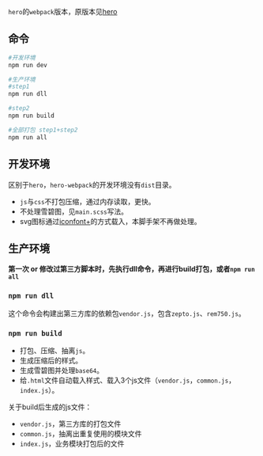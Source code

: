 `hero`的`webpack`版本，原版本见[hero](https://github.com/007sair/hero)

## 命令

``` bash
#开发环境
npm run dev

#生产环境
#step1
npm run dll

#step2
npm run build

#全部打包 step1+step2
npm run all
```

## 开发环境

区别于`hero`，`hero-webpack`的开发环境没有`dist`目录。

- `js`与`css`不打包压缩，通过内存读取，更快。
- 不处理雪碧图，见`main.scss`写法。
- svg图标通过[iconfont+](http://www.iconfont.cn/)的方式载入，本脚手架不再做处理。

## 生产环境

**第一次 or 修改过第三方脚本时，先执行dll命令，再进行build打包，或者`npm run all`**

### `npm run dll`

这个命令会构建出第三方库的依赖包`vendor.js`，包含`zepto.js`、`rem750.js`。

### `npm run build`

- 打包、压缩、抽离`js`。
- 生成压缩后的样式。
- 生成雪碧图并处理`base64`。
- 给`.html`文件自动载入样式、载入3个js文件（`vendor.js`，`common.js`，`index.js`）。

关于build后生成的js文件：

- `vendor.js`，第三方库的打包文件
- `common.js`，抽离出重复使用的模块文件
- `index.js`，业务模块打包后的文件